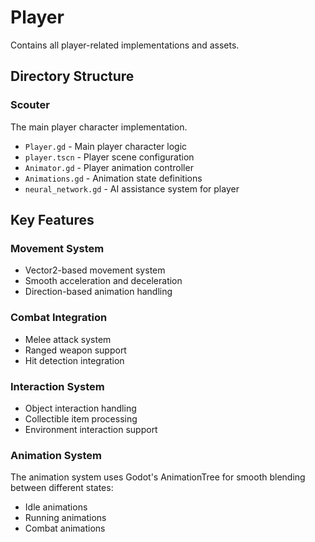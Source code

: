 # Player

Contains all player-related implementations and assets.

## Directory Structure

### Scouter
The main player character implementation.

- `Player.gd` - Main player character logic
- `player.tscn` - Player scene configuration
- `Animator.gd` - Player animation controller
- `Animations.gd` - Animation state definitions
- `neural_network.gd` - AI assistance system for player

## Key Features

### Movement System
- Vector2-based movement system
- Smooth acceleration and deceleration
- Direction-based animation handling

### Combat Integration
- Melee attack system
- Ranged weapon support
- Hit detection integration

### Interaction System
- Object interaction handling
- Collectible item processing
- Environment interaction support

### Animation System
The animation system uses Godot's AnimationTree for smooth blending between different states:
- Idle animations
- Running animations
- Combat animations
